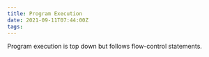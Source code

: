 ```yaml
---
title: Program Execution
date: 2021-09-11T07:44:00Z
tags:
---
```


Program execution is top down but follows flow-control statements.
